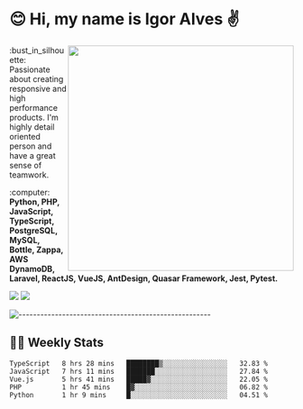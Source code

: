 # :blush: Hi, my name is Igor Alves :v:

<img src="https://github-readme-stats.vercel.app/api?username=iguit0&show_icons=true&count_private=true&theme=onedark" min-width="400px" max-width="400px" width="400px" align="right" />

<p align="left"> 
  :bust_in_silhouette: Passionate about creating responsive and high performance products.
  I'm highly detail oriented person and have a great sense of teamwork.
</p>

<p align="left">
  :computer: <strong>Python, PHP, JavaScript, TypeScript, PostgreSQL, MySQL, Bottle, Zappa, AWS DynamoDB, Laravel, ReactJS, VueJS, AntDesign, Quasar Framework, Jest, Pytest.</strong>
</p>

<p align="left">
  <a href="https://www.linkedin.com/in/igor-lucio-alves" target="_blank" rel="noopener noreferrer" alt="LinkedIn">
  <img src="https://img.shields.io/badge/LinkedIn-0077B5?style=for-the-badge&logo=linkedin&logoColor=white" /></a>

  <a href="https://t.me/iguit0" target="_blank" rel="noopener noreferrer" alt="Telegram">
  <img src="https://img.shields.io/badge/Telegram-2CA5E0?style=for-the-badge&logo=telegram&logoColor=white" /></a>
</p>

![-----------------------------------------------------](https://raw.githubusercontent.com/andreasbm/readme/master/assets/lines/aqua.png)

## :man_technologist: Weekly Stats
<!--START_SECTION:waka-->
```text
TypeScript   8 hrs 28 mins   ████████▒░░░░░░░░░░░░░░░░   32.83 % 
JavaScript   7 hrs 11 mins   ███████░░░░░░░░░░░░░░░░░░   27.84 % 
Vue.js       5 hrs 41 mins   █████▓░░░░░░░░░░░░░░░░░░░   22.05 % 
PHP          1 hr 45 mins    █▓░░░░░░░░░░░░░░░░░░░░░░░   06.82 % 
Python       1 hr 9 mins     █░░░░░░░░░░░░░░░░░░░░░░░░   04.51 % 
```
<!--END_SECTION:waka-->
